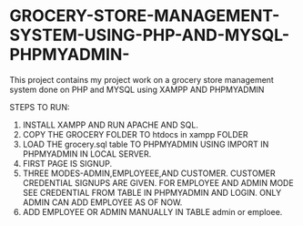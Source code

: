 # GROCERY-STORE-MANAGEMENT-SYSTEM-USING-PHP-AND-MYSQL-PHPMYADMIN-
This project contains my project work on a grocery store management system done on PHP and MYSQL using XAMPP AND PHPMYADMIN


STEPS TO RUN:
1. INSTALL XAMPP AND RUN APACHE AND SQL.
2. COPY THE GROCERY FOLDER TO htdocs in xampp FOLDER
3. LOAD THE grocery.sql table TO PHPMYADMIN USING IMPORT IN PHPMYADMIN IN LOCAL SERVER.
4. FIRST PAGE IS SIGNUP.
5. THREE MODES-ADMIN,EMPLOYEEE,AND CUSTOMER. CUSTOMER CREDENTIAL SIGNUPS ARE GIVEN. FOR EMPLOYEE AND ADMIN MODE SEE CREDENTIAL FROM TABLE IN PHPMYADMIN AND LOGIN. ONLY ADMIN CAN ADD EMPLOYEE AS OF NOW.
6. ADD EMPLOYEE OR ADMIN MANUALLY IN TABLE admin or emploee.

